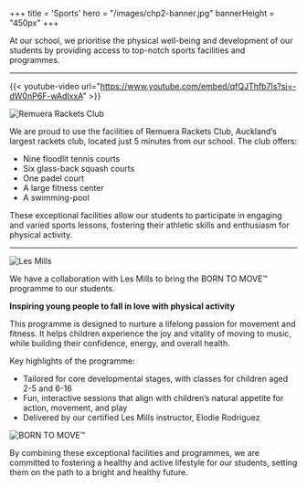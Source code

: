 +++
title = 'Sports'
hero = "/images/chp2-banner.jpg"
bannerHeight = "450px"
+++

At our school, we prioritise the physical well-being and development of our students by providing access to top-notch sports facilities and programmes.

----

{{< youtube-video url="https://www.youtube.com/embed/qfQJThfb7Is?si=-dW0nP6F-wAdIxxA" >}}


![Remuera Rackets Club](/images/remuera-rackets-club-logo.png "Remuera Rackets Club")

We are proud to use the facilities of Remuera Rackets Club, Auckland’s largest rackets club, located just 5 minutes from our school. The club offers:

* Nine floodlit tennis courts
* Six glass-back squash courts
* One padel court
* A large fitness center
* A swimming-pool

These exceptional facilities allow our students to participate in engaging and varied sports lessons, fostering their athletic skills and enthusiasm for physical activity.

----

![Les Mills](/images/les-mills-logo.png "Les Mills")

We have a collaboration with Les Mills to bring the BORN TO MOVE™ programme to our students.

**Inspiring young people to fall in love with physical activity**

This programme is designed to nurture a lifelong passion for movement and fitness. It helps children experience the joy and vitality of moving to music, while building their confidence, energy, and overall health.

Key highlights of the programme:

* Tailored for core developmental stages, with classes for children aged 2-5 and 6-16
* Fun, interactive sessions that align with children’s natural appetite for action, movement, and play
* Delivered by our certified Les Mills instructor, Elodie Rodriguez

![BORN TO MOVE™](/images/born-to-move-logo.png "BORN TO MOVE™")

By combining these exceptional facilities and programmes, we are committed to fostering a healthy and active lifestyle for our students, setting them on the path to a bright and healthy future.


